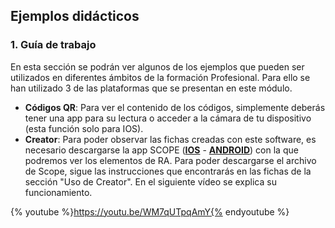 ## Ejemplos didácticos

### 1\. Guía de trabajo

En esta sección se podrán ver algunos de los ejemplos que pueden ser utilizados en diferentes ámbitos de la formación Profesional. Para ello se han utilizado 3 de las plataformas que se presentan en este módulo.

*   **Códigos QR**: Para ver el contenido de los códigos, simplemente deberás tener una app para su lectura o acceder a la cámara de tu dispositivo (esta función solo para IOS).
*   **Creator**: Para poder observar las fichas creadas con este software, es necesario descargarse la app SCOPE (**[IOS](https://itunes.apple.com/es/app/scope/id1267294165?mt=8)** - **[ANDROID](https://play.google.com/store/apps/details?id=com.aumentaty.scope&hl=es)**) con la que podremos ver los elementos de RA. Para poder descargarse el archivo de Scope, sigue las instrucciones que encontrarás en las fichas de la sección "Uso de Creator". En el siguiente vídeo se explica su funcionamiento. 

{% youtube %}https://youtu.be/WM7qUTpqAmY{% endyoutube %}